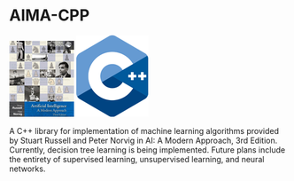 # AIMA-CPP

![AIMA_Logo](https://github.com/LamTDuong/AIMA-CPP/blob/master/images/AIMA.png)                ![CPP_Logo](https://github.com/LamTDuong/AIMA-CPP/blob/master/images/1200px-ISO_C%2B%2B_Logo.svg.png)

A C++ library for implementation of machine learning algorithms provided by Stuart Russell and Peter Norvig in AI: A Modern Approach, 3rd Edition.
Currently, decision tree learning is being implemented. Future plans include the entirety of supervised learning, unsupervised learning, and neural networks.
